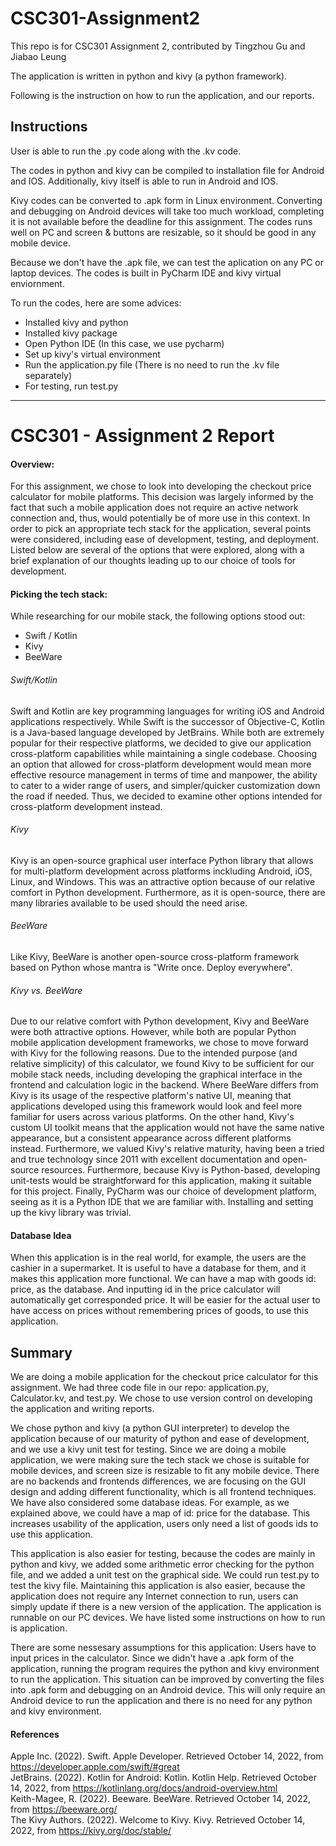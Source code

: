# CSC301-Assignment2
This repo is for CSC301 Assignment 2, contributed by Tingzhou Gu and Jiabao Leung

The application is written in python and kivy (a python framework). 

Following is the instruction on how to run the application, and our reports.


## Instructions

User is able to run the .py code along with the .kv code.

The codes in python and kivy can be compiled to installation file for Android and IOS. 
Additionally, kivy itself is able to run in Android and IOS.

Kivy codes can be converted to .apk form in Linux environment.
Converting and debugging on Android devices will take too much workload, completing it is not available before the deadline for this assignment. 
The codes runs well on PC and screen & buttons are resizable, 
so it should be good in any mobile device.

Because we don't have the .apk file, we can test the aplication on any PC or laptop devices. The codes is built in PyCharm IDE and kivy virtual enviornment.

To run the codes, here are some advices:

- Installed kivy and python 
- Installed kivy package
- Open Python IDE (In this case, we use pycharm)
- Set up kivy's virtual environment
- Run the application.py file (There is no need to run the .kv file separately)
- For testing, run test.py

----------------------------------------------------------------------------------------------------------------------------------------------------------

# CSC301 - Assignment 2 Report
#### Overview:
For this assignment, we chose to look into developing the checkout price calculator for mobile platforms. This decision was largely informed by the fact that such a mobile application does not require an active network connection and, thus, would potentially be of more use in this context. In order to pick an appropriate tech stack for the application, several points were considered, including ease of development, testing, and deployment. Listed below are several of the options that were explored, along with a brief explanation of our thoughts leading up to our choice of tools for development.  
#### Picking the tech stack:
While researching for our mobile stack, the following options stood out:

- Swift / Kotlin
- Kivy
- BeeWare

###### Swift/Kotlin
Swift and Kotlin are key programming languages for writing iOS and Android applications respectively. While Swift is the successor of Objective-C, Kotlin is a Java-based language developed by JetBrains. While both are extremely popular for their respective platforms, we decided to give our application cross-platform capabilities while maintaining a single codebase. Choosing an option that allowed for cross-platform development would mean more effective resource management in terms of time and manpower, the ability to cater to a wider range of users, and simpler/quicker customization down the road if needed. Thus, we decided to examine other options intended for cross-platform development instead.

###### Kivy
Kivy is an open-source graphical user interface Python library that allows for multi-platform development across platforms inckluding Android, iOS, Linux, and Windows. This was an attractive option because of our relative comfort in Python development. Furthermore, as it is open-source, there are many libraries available to be used should the need arise.

###### BeeWare
Like Kivy, BeeWare is another open-source cross-platform framework based on Python whose mantra is "Write once. Deploy everywhere". 

###### Kivy vs. BeeWare
Due to our relative comfort with Python development, Kivy and BeeWare were both attractive options. However, while both are popular Python mobile application development frameworks, we chose to move forward with Kivy for the following reasons. Due to the intended purpose (and relative simplicity) of this calculator, we found Kivy to be sufficient for our mobile stack needs, including developing the graphical interface in the frontend and calculation logic in the backend. Where BeeWare differs from Kivy is its usage of the respective platform's native UI, meaning that applications developed using this framework would look and feel more familiar for users across various platforms. On the other hand, Kivy's custom UI toolkit means that the application would not have the same native appearance, but a consistent appearance across different platforms instead. Furthermore, we valued Kivy's relative maturity, having been a tried and true technology since 2011 with excellent documentation and open-source resources. Furthermore, because Kivy is Python-based, developing unit-tests would be straightforward for this application, making it suitable for this project. Finally, PyCharm was our choice of development platform, seeing as it is a Python IDE that we are familiar with. Installing and setting up the kivy library was trivial.

#### Database Idea
When this application is in the real world, for example, the users are the cashier in a supermarket. It is useful to have a database for them, and it makes this application more functional. We can have a map with goods id: price, as the database. And inputting id in the price calculator will automatically get corresponded price. It will be easier for the actual user to have access on prices without remembering prices of goods, to use this application.

## Summary
We are doing a mobile application for the checkout price calculator for this assignment. We had three code file in our repo: application.py, Calculator.kv, and test.py. We chose to use version control on developing the application and writing reports.

We chose python and kivy (a python GUI interpreter) to develop the application because of our maturity of python and ease of development, and we use a kivy unit test for testing. Since we are doing a mobile application, we were making sure the tech stack we chose is suitable for mobile devices, and screen size is resizable to fit any mobile device. There are no backends and frontends differences, we are focusing on the GUI design and adding different functionality, which is all frontend techniques. We have also considered some database ideas. For example, as we explained above, we could have a map of id: price for the database. This increases usability of the application, users only need a list of goods ids to use this application. 

This application is also easier for testing, because the codes are mainly in python and kivy, we added some arithmetic error checking for the python file, and we added a unit test on the graphical side. We could run test.py to test the kivy file. Maintaining this application is also easier, because the application does not require any Internet connection to run, users can simply update if there is a new version of the application. The application is runnable on our PC devices. We have listed some instructions on how to run is application. 

There are some nessesary assumptions for this application: Users have to input prices in the calculator. Since we didn't have a .apk form of the application, running the program requires the python and kivy environment to run the application. This situation can be improved by converting the files into .apk form and debugging on an Android device. This will only require an Android device to run the application and there is no need for any python and kivy environment.


#### References
Apple Inc. (2022). Swift. Apple Developer. Retrieved October 14, 2022, from https://developer.apple.com/swift/#great <br>
JetBrains. (2022). Kotlin for Android: Kotlin. Kotlin Help. Retrieved October 14, 2022, from https://kotlinlang.org/docs/android-overview.html <br>
Keith-Magee, R. (2022). Beeware. BeeWare. Retrieved October 14, 2022, from https://beeware.org/ <br>
The Kivy Authors. (2022). Welcome to Kivy. Kivy. Retrieved October 14, 2022, from https://kivy.org/doc/stable/ <br>
